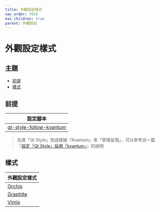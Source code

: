```yaml
---
title: 外觀設定樣式
nav_order: 7020
has_children: true
parent: 外觀設定
---
```



# 外觀設定樣式




## 主題

* [前提](#前提)
* [樣式](#樣式)




## 前提

| 設定腳本 |
| ------- |
| [qt-style-follow-kvantum](https://github.com/samwhelp/lingmo-adjustment/tree/main/prototype/main/qt-style-config/qt-style-follow-kvantum) |


> 先將「Qt Style」改成根據「Kvantum」來「管理呈現」，可以參考另一篇『[設定「Qt Style」採用「kvantum」](https://samwhelp.github.io/note-about-lingmo/read/howto/config-qt-style.html#%E8%A8%AD%E5%AE%9Aqt-style%E6%8E%A1%E7%94%A8kvantum)』的說明




## 樣式

| 外觀設定樣式 |
| ---------- |
| [Orchis](recipe/Orchis) |
| [Graphite](recipe/Graphite) |
| [Vimix](recipe/Vimix) |

